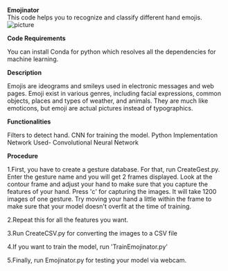 **Emojinator**  
This code helps you to recognize and classify different hand emojis. 
![picture](https://blog.emojipedia.org/content/images/2016/11/hands.jpg)

**Code Requirements**

You can install Conda for python which resolves all the dependencies for machine learning.

**Description**

Emojis are ideograms and smileys used in electronic messages and web pages. Emoji exist in various genres, including facial expressions, common objects, places and types of weather, and animals. They are much like emoticons, but emoji are actual pictures instead of typographics.

**Functionalities**

Filters to detect hand.
CNN for training the model.
Python Implementation
Network Used- Convolutional Neural Network


**Procedure**

1.First, you have to create a gesture database. For that, run CreateGest.py. Enter the gesture name and you will get 2 frames displayed. Look at the contour frame and adjust your hand to make sure that you capture the features of your hand. Press 'c' for capturing the images. It will take 1200 images of one gesture. Try moving your hand a little within the frame to make sure that your model doesn't overfit at the time of training.

2.Repeat this for all the features you want.

3.Run CreateCSV.py for converting the images to a CSV file

4.If you want to train the model, run 'TrainEmojinator.py'

5.Finally, run Emojinator.py for testing your model via webcam.
